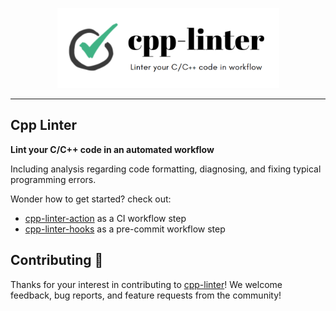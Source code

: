 <p align="center">
    <img src="/assets/readme-banner.png" width="355" height="128" alt="" />
</p>

---

## Cpp Linter

**Lint your C/C++ code in an automated workflow** 

Including analysis regarding code formatting, diagnosing, and fixing typical programming errors.

Wonder how to get started? check out:

* [cpp-linter-action](https://github.com/cpp-linter/cpp-linter-action) as a CI workflow step
* [cpp-linter-hooks](https://github.com/cpp-linter/cpp-linter-hooks) as a pre-commit workflow step

## Contributing 💪

Thanks for your interest in contributing to [cpp-linter](https://github.com/cpp-linter)! We welcome feedback, bug reports, and feature requests from the community!